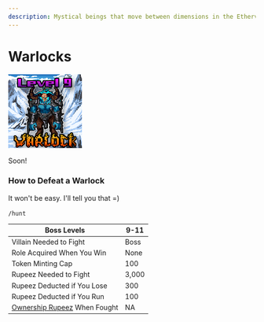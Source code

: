 ```yaml
---
description: Mystical beings that move between dimensions in the Etherverse
---
```


# Warlocks

![Warlock #17041](../../../.gitbook/assets/17041.png)

Soon!

### How to Defeat a Warlock

It won't be easy. I'll tell you that =)

```
/hunt
```

| Boss Levels                                                                          | 9-11  |
| ------------------------------------------------------------------------------------ | ----- |
| Villain Needed to Fight                                                              | Boss  |
| Role Acquired When You Win                                                           | None  |
| Token Minting Cap                                                                    | 100   |
| Rupeez Needed to Fight                                                               | 3,000 |
| Rupeez Deducted if You Lose                                                          | 300   |
| Rupeez Deducted if You Run                                                           | 100   |
| [Ownership Rupeez](../../../gameplay/earning-points/ownership-points.md) When Fought | NA    |

